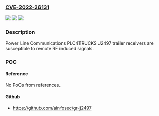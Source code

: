 ### [CVE-2022-26131](https://cve.mitre.org/cgi-bin/cvename.cgi?name=CVE-2022-26131)
![](https://img.shields.io/static/v1?label=Product&message=PLC4TRUCKS&color=blue)
![](https://img.shields.io/static/v1?label=Version&message=%3D%20J2497%20%20&color=brighgreen)
![](https://img.shields.io/static/v1?label=Vulnerability&message=CWE-1319&color=brighgreen)

### Description

Power Line Communications PLC4TRUCKS J2497 trailer receivers are susceptible to remote RF induced signals.

### POC

#### Reference
No PoCs from references.

#### Github
- https://github.com/ainfosec/gr-j2497

